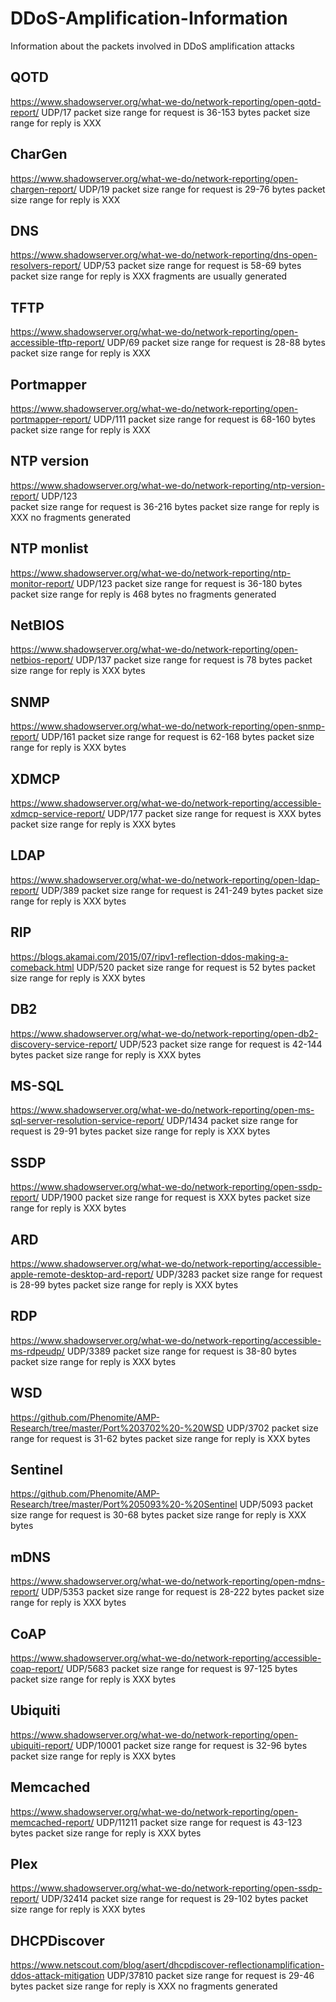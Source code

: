 # DDoS-Amplification-Information
Information about the packets involved in DDoS amplification attacks

## QOTD 
https://www.shadowserver.org/what-we-do/network-reporting/open-qotd-report/
UDP/17
packet size range for request is 36-153 bytes
packet size range for reply is XXX
   ## CharGen 
   https://www.shadowserver.org/what-we-do/network-reporting/open-chargen-report/
UDP/19
packet size range for request is 29-76 bytes
packet size range for reply is XXX
   ## DNS 
   https://www.shadowserver.org/what-we-do/network-reporting/dns-open-resolvers-report/
UDP/53
packet size range for request is 58-69 bytes
packet size range for reply is XXX
fragments are usually generated
   ## TFTP 
   https://www.shadowserver.org/what-we-do/network-reporting/open-accessible-tftp-report/
UDP/69
packet size range for request is 28-88 bytes
packet size range for reply is XXX
   ## Portmapper 
   https://www.shadowserver.org/what-we-do/network-reporting/open-portmapper-report/
UDP/111
packet size range for request is 68-160 bytes
packet size range for reply is XXX
   ## NTP version 
   https://www.shadowserver.org/what-we-do/network-reporting/ntp-version-report/ 
UDP/123   
packet size range for request is 36-216 bytes
packet size range for reply is XXX
no fragments generated
   ## NTP monlist 
   https://www.shadowserver.org/what-we-do/network-reporting/ntp-monitor-report/
UDP/123
packet size range for request is 36-180 bytes
packet size range for reply is 468 bytes
no fragments generated
  ## NetBIOS 
  https://www.shadowserver.org/what-we-do/network-reporting/open-netbios-report/
UDP/137
packet size range for request is 78 bytes
packet size range for reply is XXX bytes
   ## SNMP 
   https://www.shadowserver.org/what-we-do/network-reporting/open-snmp-report/
UDP/161
packet size range for request is 62-168 bytes
packet size range for reply is XXX bytes
   ## XDMCP 
   https://www.shadowserver.org/what-we-do/network-reporting/accessible-xdmcp-service-report/
UDP/177
packet size range for request is XXX bytes
packet size range for reply is XXX bytes
   ## LDAP 
   https://www.shadowserver.org/what-we-do/network-reporting/open-ldap-report/
UDP/389
packet size range for request is 241-249 bytes
packet size range for reply is XXX bytes
   ## RIP 
   https://blogs.akamai.com/2015/07/ripv1-reflection-ddos-making-a-comeback.html
UDP/520
packet size range for request is 52 bytes
packet size range for reply is XXX bytes
   ## DB2 
   https://www.shadowserver.org/what-we-do/network-reporting/open-db2-discovery-service-report/
UDP/523
packet size range for request is 42-144 bytes
packet size range for reply is XXX bytes
   ## MS-SQL 
   https://www.shadowserver.org/what-we-do/network-reporting/open-ms-sql-server-resolution-service-report/
UDP/1434
packet size range for request is 29-91 bytes
packet size range for reply is XXX bytes
   ## SSDP 
   https://www.shadowserver.org/what-we-do/network-reporting/open-ssdp-report/
UDP/1900
packet size range for request is XXX bytes
packet size range for reply is XXX bytes
   ## ARD 
   https://www.shadowserver.org/what-we-do/network-reporting/accessible-apple-remote-desktop-ard-report/
UDP/3283
packet size range for request is 28-99 bytes
packet size range for reply is XXX bytes
  ## RDP 
  https://www.shadowserver.org/what-we-do/network-reporting/accessible-ms-rdpeudp/
UDP/3389
packet size range for request is 38-80 bytes
packet size range for reply is XXX bytes
   ## WSD 
   https://github.com/Phenomite/AMP-Research/tree/master/Port%203702%20-%20WSD
UDP/3702
packet size range for request is 31-62 bytes
packet size range for reply is XXX bytes
   ## Sentinel 
   https://github.com/Phenomite/AMP-Research/tree/master/Port%205093%20-%20Sentinel
UDP/5093
packet size range for request is 30-68 bytes
packet size range for reply is XXX bytes
   ## mDNS 
   https://www.shadowserver.org/what-we-do/network-reporting/open-mdns-report/
UDP/5353
packet size range for request is 28-222 bytes
packet size range for reply is XXX bytes
   ## CoAP 
   https://www.shadowserver.org/what-we-do/network-reporting/accessible-coap-report/
UDP/5683
packet size range for request is 97-125 bytes
packet size range for reply is XXX bytes
   ## Ubiquiti 
   https://www.shadowserver.org/what-we-do/network-reporting/open-ubiquiti-report/
UDP/10001
packet size range for request is 32-96 bytes
packet size range for reply is XXX bytes
  ## Memcached 
  https://www.shadowserver.org/what-we-do/network-reporting/open-memcached-report/
UDP/11211
packet size range for request is 43-123 bytes
packet size range for reply is XXX bytes
  ## Plex 
  https://www.shadowserver.org/what-we-do/network-reporting/open-ssdp-report/
UDP/32414
packet size range for request is 29-102 bytes
packet size range for reply is XXX bytes
## DHCPDiscover 
https://www.netscout.com/blog/asert/dhcpdiscover-reflectionamplification-ddos-attack-mitigation
UDP/37810
packet size range for request is 29-46 bytes
packet size range for reply is XXX
no fragments generated
